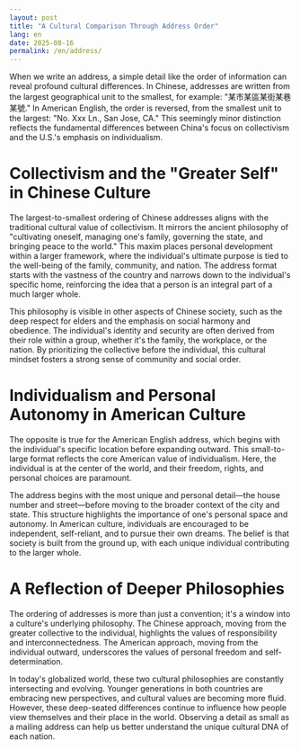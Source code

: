```yaml
---
layout: post
title: "A Cultural Comparison Through Address Order"
lang: en
date: 2025-08-16
permalink: /en/address/
---
```

When we write an address, a simple detail like the order of information can reveal profound cultural differences. In Chinese, addresses are written from the largest geographical unit to the smallest, for example: "某市某區某街某巷某號." In American English, the order is reversed, from the smallest unit to the largest: "No. Xxx Ln., San Jose, CA." This seemingly minor distinction reflects the fundamental differences between China's focus on collectivism and the U.S.'s emphasis on individualism.

# Collectivism and the "Greater Self" in Chinese Culture
The largest-to-smallest ordering of Chinese addresses aligns with the traditional cultural value of collectivism. It mirrors the ancient philosophy of "cultivating oneself, managing one's family, governing the state, and bringing peace to the world." This maxim places personal development within a larger framework, where the individual's ultimate purpose is tied to the well-being of the family, community, and nation. The address format starts with the vastness of the country and narrows down to the individual's specific home, reinforcing the idea that a person is an integral part of a much larger whole.

This philosophy is visible in other aspects of Chinese society, such as the deep respect for elders and the emphasis on social harmony and obedience. The individual's identity and security are often derived from their role within a group, whether it's the family, the workplace, or the nation. By prioritizing the collective before the individual, this cultural mindset fosters a strong sense of community and social order.

# Individualism and Personal Autonomy in American Culture
The opposite is true for the American English address, which begins with the individual's specific location before expanding outward. This small-to-large format reflects the core American value of individualism. Here, the individual is at the center of the world, and their freedom, rights, and personal choices are paramount.

The address begins with the most unique and personal detail—the house number and street—before moving to the broader context of the city and state. This structure highlights the importance of one's personal space and autonomy. In American culture, individuals are encouraged to be independent, self-reliant, and to pursue their own dreams. The belief is that society is built from the ground up, with each unique individual contributing to the larger whole.

# A Reflection of Deeper Philosophies
The ordering of addresses is more than just a convention; it's a window into a culture's underlying philosophy. The Chinese approach, moving from the greater collective to the individual, highlights the values of responsibility and interconnectedness. The American approach, moving from the individual outward, underscores the values of personal freedom and self-determination.

In today's globalized world, these two cultural philosophies are constantly intersecting and evolving. Younger generations in both countries are embracing new perspectives, and cultural values are becoming more fluid. However, these deep-seated differences continue to influence how people view themselves and their place in the world. Observing a detail as small as a mailing address can help us better understand the unique cultural DNA of each nation.